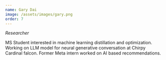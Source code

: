 ```yaml
---
name: Gary Dai
image: /assets/images/gary.png
order: 7
---
```

*Researcher*

MS Student interested in machine learning distillation and optimization. Working on LLM model for neural generative conversation at Chirpy Cardinal falcon. Former Meta intern worked on AI based recommendations.
